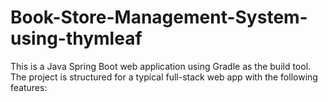 # Book-Store-Management-System-using-thymleaf
This is a Java Spring Boot web application using Gradle as the build tool. The project is structured for a typical full-stack web app with the following features:
